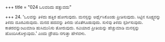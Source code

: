 +++
title = "024 ಒಲವರಿದು ಹತ್ತುವದು"

+++
24. 'ಒಲವನ್ನು ತಿಳಿದು ಹತ್ತಿರ ಹೋಗುವುದು. ಮನಸ್ಸನ್ನು ಅರ್ಥೈಸಿಕೊಂಡು ಪ್ರೀತಿಸುವುದು. ಸಿಟ್ಟಿನ ಸೂಕ್ಷ್ಮವನ್ನು ತಿಳಿದು ದೂರವಿರುವುದು. ಮನದ ಹದವನ್ನು ತಿಳಿದು ಜೊತೆಗೂಡುವುದು. ಸುಳಿವು ತಿಳಿದು ಸ್ಪರ್ಶಿಸುವುದು. ಕಾತರವನ್ನುಂಟುಮಾಡಿ ಹುಸಿಮುನಿಸು ತೋರುವುದು. ಸವಿಯಾದ ಪ್ರೀತಿಯನ್ನು ಹೆಚ್ಚುಮಾಡಿ ಮನಸ್ಸನ್ನು ಹೊಂದಿಸಿಕೊಳ್ಳುವುದು.' ಎಂದು ದ್ರೌಪದಿ ನಗುತ್ತಾ ಹೇಳಿದಳು.